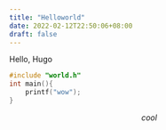 ```yaml
---
title: "Helloworld"
date: 2022-02-12T22:50:06+08:00
draft: false
---
```


Hello, Hugo



```c++
#include "world.h"
int main(){
    printf("wow");
}
```



$$cool$$

